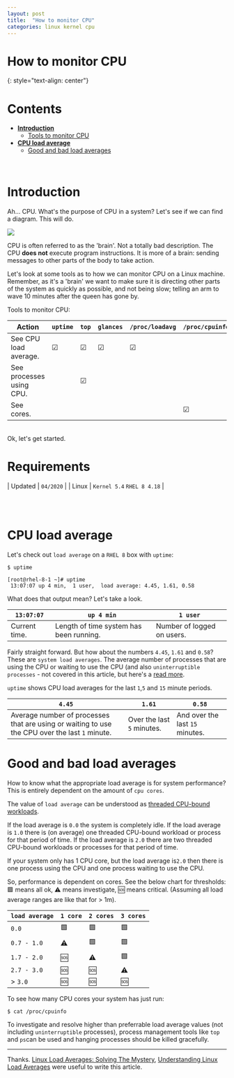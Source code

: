 ```yaml
---
layout: post
title:  "How to monitor CPU"
categories: linux kernel cpu
---
```


# How to monitor CPU
{: style="text-align: center"}

# Contents

- [**Introduction**](#introduction)<br>
     - [Tools to monitor CPU](#tools-to-monitor-cpu)<br>
- [**CPU load average**](#cpu-load-average)<br>
    - [Good and bad load averages](#good-and-bad-load-averages)<br>

<br>

# Introduction

Ah... CPU. What's the purpose of CPU in a system? Let's see if we can find a diagram. This will do. 

![](https://upload.wikimedia.org/wikipedia/commons/thumb/d/d8/ABasicComputer.gif/481px-ABasicComputer.gif)

CPU is often referred to as the 'brain'. Not a totally bad description. The CPU **does not** execute program instructions. It is more of a brain: sending messages to other parts of the body to take action.

Let's look at some tools as to how we can monitor CPU on a Linux machine. Remember, as it's a 'brain' we want to make sure it is directing other parts of the system as quickly as possible, and not being slow; telling an arm to wave 10 minutes after the queen has gone by.  

Tools to monitor CPU:

| Action                  | `uptime` | `top`   | `glances` | `/proc/loadavg` | `/proc/cpuinfo`| `iostat` |
|--                       |--        |--       |--         |--               |--              |--
| See CPU load average.    | &#9745;|  &#9745;  |  &#9745; | &#9745;          |                |          |
| See processes using CPU. |        |  &#9745;  |          |                  |                | &#9745;  |
| See cores.               |        |           |          |                  |  &#9745;       |          |

<br>
Ok, let's get started. 

# Requirements

| Updated | `04/2020` | 
| Linux | `Kernel 5.4` `RHEL 8 4.18` |

<br><br> 

# CPU load average

Let's check out `load average` on a `RHEL 8` box with `uptime`:
```
$ uptime
```
```
[root@rhel-8-1 ~]# uptime
 13:07:07 up 4 min,  1 user,  load average: 4.45, 1.61, 0.58
```
What does that output mean? Let's take a look. 

| `13:07:07`     | `up 4 min` | `1 user` |
|--            |--         |--     
| Current time.| Length of time system has been running. | Number of logged on users. |

Fairly straight forward. But how about the numbers `4.45`, `1.61` and `0.58`? These are `system load averages`. The average number of processes that are using the CPU or waiting to use the CPU (and also `uninterruptible processes` - not covered in this article, but here's a [read more](http://www.brendangregg.com/blog/2017-08-08/linux-load-averages.html).

`uptime` shows CPU load averages for the last `1`,`5` and `15` minute periods.

| `4.45` | `1.61` | `0.58`
|--    |--    |--  
| Average number of processes that are using or waiting to use the CPU over the last `1` minute. | Over the last `5` minutes. | And over the last `15` minutes. |

# Good and bad load averages

How to know what the appropriate load average is for system performance? This is entirely dependent on the amount of `cpu cores`.

The value of `load average` can be understood as [threaded CPU-bound workloads](http://www.brendangregg.com/blog/2017-08-08/linux-load-averages.html).

If the load average is `0.0` the system is completely idle. If the load average is `1.0` there is (on average) one threaded CPU-bound workload or process for that period of time. If the load average is `2.0` there are two threaded CPU-bound workloads or processes for that period of time. 

If your system only has 1 CPU core, but the load average is`2.0` then there is one process using the CPU and one process waiting to use the CPU.

So, performance is dependent on cores. See the below chart for thresholds: :green_square: means all ok, :warning: means investigate,  :sos: means critical. (Assuming all load average ranges are like that for > 1m).  

| `load average` | `1 core`        | `2 cores`      | `3 cores`       | 
|-- |--|--|--
| `0.0`          | :green_square:  | :green_square:  | :green_square: |
| `0.7 - 1.0`    | :warning:       | :green_square: | :green_square: |
| `1.7 - 2.0`    | :sos:           | :warning:       | :green_square: |
| `2.7 - 3.0`    | :sos:           | :sos:           | :warning:   |
| > `3.0`        | :sos:           | :sos:          | :sos:          |

To see how many CPU cores your system has just run:
```
$ cat /proc/cpuinfo
```

To investigate and resolve higher than preferrable load average values (not including `uninterruptible` processes), process management tools like `top` and `ps`can be used and hanging processes should be killed gracefully. 

---

Thanks. [Linux Load Averages: Solving The Mystery](http://www.brendangregg.com/blog/2017-08-08/linux-load-averages.html), [Understanding Linux Load Averages](https://scoutapm.com/blog/understanding-load-averages) were useful to write this article.
